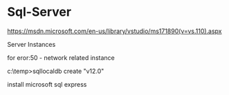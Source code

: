 # Sql-Server

https://msdn.microsoft.com/en-us/library/vstudio/ms171890(v=vs.110).aspx

Server Instances

for eror:50 - network related instance
 
c:\temp>sqllocaldb create "v12.0"

install microsoft sql express
